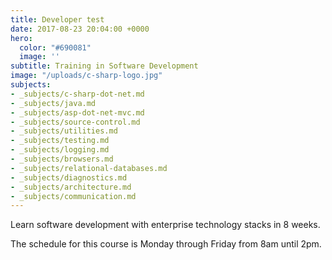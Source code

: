 ```yaml
---
title: Developer test
date: 2017-08-23 20:04:00 +0000
hero:
  color: "#690081"
  image: ''
subtitle: Training in Software Development
image: "/uploads/c-sharp-logo.jpg"
subjects:
- _subjects/c-sharp-dot-net.md
- _subjects/java.md
- _subjects/asp-dot-net-mvc.md
- _subjects/source-control.md
- _subjects/utilities.md
- _subjects/testing.md
- _subjects/logging.md
- _subjects/browsers.md
- _subjects/relational-databases.md
- _subjects/diagnostics.md
- _subjects/architecture.md
- _subjects/communication.md
---
```

Learn software development with enterprise technology stacks in 8 weeks.

The schedule for this course is Monday through Friday from 8am until 2pm.

